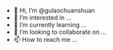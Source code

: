 - 👋 Hi, I’m @gulaochuanshuan
- 👀 I’m interested in ...
- 🌱 I’m currently learning ...
- 💞️ I’m looking to collaborate on ...
- 📫 How to reach me ...

<!---
gulaochuanshuan/gulaochuanshuan is a ✨ special ✨ repository because its `README.md` (this file) appears on your GitHub profile.
You can click the Preview link to take a look at your changes.
--->
